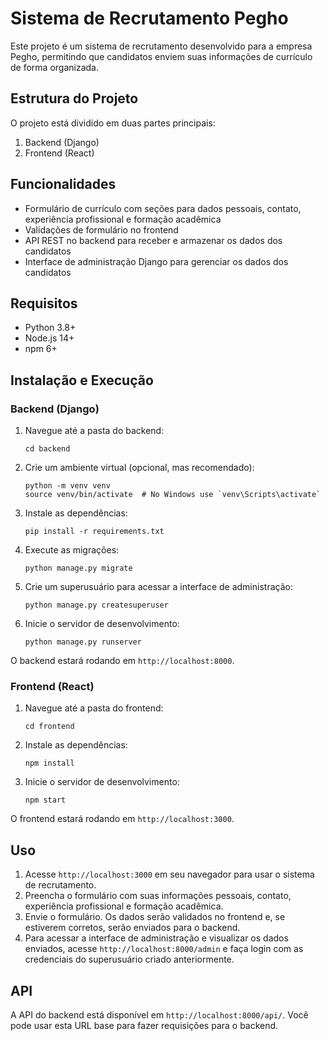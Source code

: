 # Sistema de Recrutamento Pegho

Este projeto é um sistema de recrutamento desenvolvido para a empresa Pegho, permitindo que candidatos enviem suas informações de currículo de forma organizada.

## Estrutura do Projeto

O projeto está dividido em duas partes principais:

1. Backend (Django)
2. Frontend (React)

## Funcionalidades

- Formulário de currículo com seções para dados pessoais, contato, experiência profissional e formação acadêmica
- Validações de formulário no frontend
- API REST no backend para receber e armazenar os dados dos candidatos
- Interface de administração Django para gerenciar os dados dos candidatos

## Requisitos

- Python 3.8+
- Node.js 14+
- npm 6+

## Instalação e Execução

### Backend (Django)

1. Navegue até a pasta do backend:
   ```
   cd backend
   ```

2. Crie um ambiente virtual (opcional, mas recomendado):
   ```
   python -m venv venv
   source venv/bin/activate  # No Windows use `venv\Scripts\activate`
   ```

3. Instale as dependências:
   ```
   pip install -r requirements.txt
   ```

4. Execute as migrações:
   ```
   python manage.py migrate
   ```

5. Crie um superusuário para acessar a interface de administração:
   ```
   python manage.py createsuperuser
   ```

6. Inicie o servidor de desenvolvimento:
   ```
   python manage.py runserver
   ```

O backend estará rodando em `http://localhost:8000`.

### Frontend (React)

1. Navegue até a pasta do frontend:
   ```
   cd frontend
   ```

2. Instale as dependências:
   ```
   npm install
   ```

3. Inicie o servidor de desenvolvimento:
   ```
   npm start
   ```

O frontend estará rodando em `http://localhost:3000`.

## Uso

1. Acesse `http://localhost:3000` em seu navegador para usar o sistema de recrutamento.
2. Preencha o formulário com suas informações pessoais, contato, experiência profissional e formação acadêmica.
3. Envie o formulário. Os dados serão validados no frontend e, se estiverem corretos, serão enviados para o backend.
4. Para acessar a interface de administração e visualizar os dados enviados, acesse `http://localhost:8000/admin` e faça login com as credenciais do superusuário criado anteriormente.

## API

A API do backend está disponível em `http://localhost:8000/api/`. Você pode usar esta URL base para fazer requisições para o backend.
